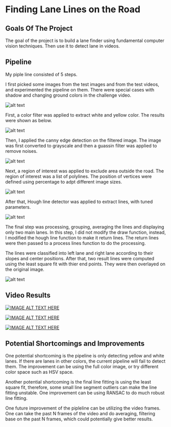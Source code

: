 
# **Finding Lane Lines on the Road** 

## Goals Of The Project

The goal of the project is to build a lane finder using fundamental computer vision techniques. Then use it to detect lane in videos.

## Pipeline

[//]: # (Image References)
[image1]: ./writeup/output_19_1.png "Samples"
[image2]: ./writeup/output_26_0.png "Color Filtered"
[image3]: ./writeup/output_29_0.png "Canny"
[image4]: ./writeup/output_32_0.png "ROI"
[image5]: ./writeup/output_35_0.png "Hough"
[image6]: ./writeup/output_38_0.png "Overlay"

My piple line consisted of 5 steps.

I first picked some images from the test images and from the test videos, and experimented the pipeline on them. There were special cases with shadow and changing ground colors in the challenge video.

![alt text][image1]

First, a color filter was applied to extract white and yellow color. The results were shown as below.

![alt text][image2]

Then, I applied the canny edge detection on the filtered image. The image was first converted to grayscale and then a guassin filter was applied to remove noises.

![alt text][image3]

Next, a region of interest was applied to exclude area outside the road. The region of interest was a list of polylines. The position of vertices were defined using percentage to adpt different image sizes.

![alt text][image4]

After that, Hough line detector was applied to extract lines, with tuned parameters.

![alt text][image5]

The final step was processing, grouping, averaging the lines and displaying only two main lanes. In this step, I did not modify the draw function, instead, I modified the hough line function to make it return lines. The return lines were then passed to a process lines function to do the processing.

The lines were classified into left lane and right lane according to their slopes and center positions. After that, two result lines were computed using the least square fit with thier end points. They were then overlayed on the original image.

![alt text][image6]


## Video Results

[![IMAGE ALT TEXT HERE](https://img.youtube.com/vi/3TwNHzvbq5g/0.jpg)](https://www.youtube.com/watch?v=3TwNHzvbq5g)

[![IMAGE ALT TEXT HERE](https://img.youtube.com/vi/XonhMzo80g4/0.jpg)](https://www.youtube.com/watch?v=XonhMzo80g4)

[![IMAGE ALT TEXT HERE](https://img.youtube.com/vi/3qYUok4jDIg/0.jpg)](https://www.youtube.com/watch?v=3qYUok4jDIg)


## Potential Shortcomings and Improvements

One potential shortcoming is the pipeline is only detecting yellow and white lanes. If there are lanes in other colors, the current pipeline will fail to detect them. The improvement can be using the full color image, or try different color space such as HSV space.

Another potential shortcoming is the final line fitting is using the least square fit, therefore, some small line segment outliers can make the line fitting unstable. One improvement can be using RANSAC to do much robust line fitting.

One future improvement of the pipleline can be utilizing the video frames. One can take the past N frames of the video and do averaging, filtering base on the past N frames, which could potentially give better results.